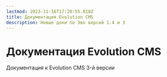 ```yaml
---
lastmod: 2023-11-16T17:20:55.810Z
title: Документация Evolution CMS
description: Новые доки по Эво версий 1.4 и 3
---
```

# Документация Evolution CMS

Документация к Evolution CMS 3-й версии